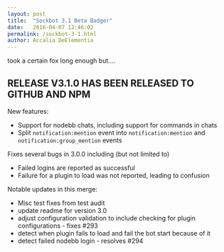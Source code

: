 ```yaml
---
layout: post
title:  "Sockbot 3.1 Beta Badger"
date:   2016-04-07 12:46:02
permalink: /sockbot-3-1.html
author: Accalia DeElementia
---
```


took a certain fox long enough but....

## RELEASE V3.1.0 HAS BEEN RELEASED TO GITHUB AND NPM

New features:

- Support for nodebb chats, including support for commands in chats
- Split `notification:mention` event into `notification:mention` and `notification:group_mention` events


Fixes several bugs in 3.0.0 including (but not limited to)
  - Failed logins are reported as successful
  - Failure for a plugin to load was not reported, leading to confusion

Notable updates in this merge:

- Misc test fixes from test audit
- update readme for version 3.0
- adjust configuration validation to include checking for plugin configurations - fixes #293
- detect when plugin fails to load and fail the bot start because of it
- detect failed nodebb login - resolves #294